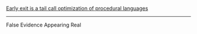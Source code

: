<a href="http://enterprisecraftsmanship.com/2015/12/14/early-exit-is-a-tail-call-optimization-of-procedural-languages/" target="_blank">Early exit is a tail call optimization of procedural languages</a>

---

False Evidence Appearing Real
